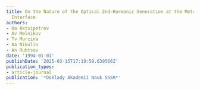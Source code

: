 ```yaml
---
title: On the Nature of the Optical 2nd-Harmonic Generation at the Metal Electrolyte
  Interface
authors:
- Oa Aktsipetrov
- Av Melnikov
- Tv Murzina
- Aa Nikulin
- An Rubtsov
date: '1994-01-01'
publishDate: '2025-03-15T17:19:59.639566Z'
publication_types:
- article-journal
publication: '*Doklady Akademii Nauk SSSR*'
---
```


